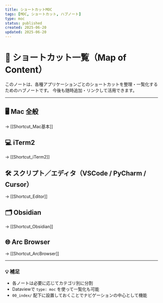 ```yaml
---
title: ショートカットMOC
tags: [MOC, ショートカット, ハブノート]
type: moc
status: published
created: 2025-06-20
updated: 2025-06-20
---
```


# 🧭 ショートカット一覧（Map of Content）

このノートは、各種アプリケーションごとのショートカットを整理・一覧化するためのハブノートです。
今後も随時追加・リンクして活用できます。

---

## 🖥️ Mac 全般
→ [[Shortcut_Mac基本]]

## 💻 iTerm2
→ [[Shortcut_iTerm2]]

## 🛠️ スクリプト／エディタ（VSCode / PyCharm / Cursor）
→ [[Shortcut_Editor]]

## 🗂️ Obsidian
→ [[Shortcut_Obsidian]]

## 🌐 Arc Browser
→ [[Shortcut_ArcBrowser]]

---

### 💡 補足
- 各ノートは必要に応じてカテゴリ別に分割
- Dataviewで `type: moc` を使って一覧化も可能
- `00_index/` 配下に設置しておくことでナビゲーションの中心として機能
